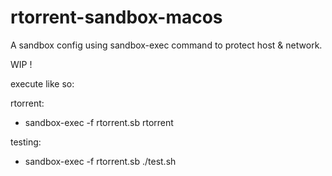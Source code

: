 # rtorrent-sandbox-macos
A sandbox config using sandbox-exec command to protect host &amp; network.

WIP !

execute like so:

rtorrent:

* sandbox-exec -f rtorrent.sb rtorrent


testing:

* sandbox-exec -f rtorrent.sb ./test.sh
